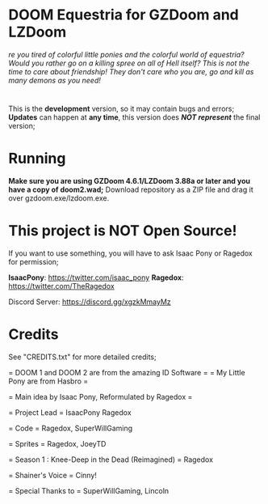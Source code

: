 # DOOM Equestria for GZDoom and LZDoom

*re you tired of colorful little ponies and the colorful world of equestria? Would you rather go on a killing spree on all of Hell itself? This is not the time to care about friendship! They don't care who you are, go and kill as many demons as you need!*

#
This is the **development** version, so it may contain bugs and errors;
**Updates** can happen at **any time**, this version does ***NOT represent*** the final version;

# Running

**Make sure you are using GZDoom 4.6.1/LZDoom 3.88a or later and you have a copy of doom2.wad;**
Download repository as a ZIP file and drag it over gzdoom.exe/lzdoom.exe.

# This project is **NOT Open Source**!
If you want to use something, you will have to ask Isaac Pony or Ragedox for permission;

**IsaacPony**: https://twitter.com/isaac_pony
**Ragedox**: https://twitter.com/TheRagedox

Discord Server: https://discord.gg/xgzkMmayMz

# Credits
See "CREDITS.txt" for more detailed credits;

= DOOM 1 and DOOM 2 are from the amazing ID Software =
= My Little Pony are from Hasbro =

= Main idea by Isaac Pony, Reformulated by Ragedox =

= Project Lead =
IsaacPony
Ragedox

= Code =
Ragedox, SuperWillGaming 

= Sprites =
Ragedox, JoeyTD

= Season 1 : Knee-Deep in the Dead (Reimagined) =
Ragedox

= Shainer's Voice =
Cinny!

= Special Thanks to =
SuperWillGaming, Lincoln
